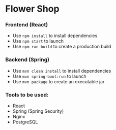 # Flower Shop

### Frontend (React)
- Use `npm install` to install dependencies
- Use `npm start` to launch
- Use `npm run build` to  create a production build

### Backend (Spring)
- Use `mvn clean install` to install dependencies
- Use `mvn spring-boot:run` to launch
- Use `mvn package` to create an executable jar

### Tools to be used: 
- React
- Spring (Spring Security)
- Nginx
- PostgreSQL
